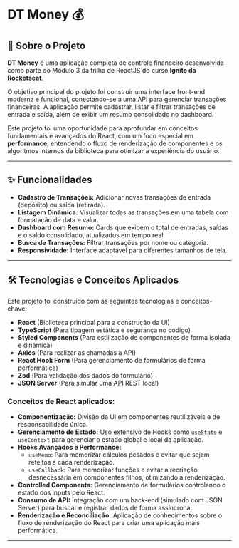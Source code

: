 # DT Money 💰

## 📖 Sobre o Projeto

**DT Money** é uma aplicação completa de controle financeiro desenvolvida como parte do Módulo 3 da trilha de ReactJS do curso **Ignite da Rocketseat**.

O objetivo principal do projeto foi construir uma interface front-end moderna e funcional, conectando-se a uma API para gerenciar transações financeiras. A aplicação permite cadastrar, listar e filtrar transações de entrada e saída, além de exibir um resumo consolidado no dashboard.

Este projeto foi uma oportunidade para aprofundar em conceitos fundamentais e avançados do React, com um foco especial em **performance**, entendendo o fluxo de renderização de componentes e os algoritmos internos da biblioteca para otimizar a experiência do usuário.

---

## ✨ Funcionalidades

-   **Cadastro de Transações:** Adicionar novas transações de entrada (depósito) ou saída (retirada).
-   **Listagem Dinâmica:** Visualizar todas as transações em uma tabela com formatação de data e valor.
-   **Dashboard com Resumo:** Cards que exibem o total de entradas, saídas e o saldo consolidado, atualizados em tempo real.
-   **Busca de Transações:** Filtrar transações por nome ou categoria.
-   **Responsividade:** Interface adaptável para diferentes tamanhos de tela.

---

## 🛠️ Tecnologias e Conceitos Aplicados

Este projeto foi construído com as seguintes tecnologias e conceitos-chave:

-   **React** (Biblioteca principal para a construção da UI)
-   **TypeScript** (Para tipagem estática e segurança no código)
-   **Styled Components** (Para estilização de componentes de forma isolada e dinâmica)
-   **Axios** (Para realizar as chamadas à API)
-   **React Hook Form** (Para gerenciamento de formulários de forma performática)
-   **Zod** (Para validação dos dados do formulário)
-   **JSON Server** (Para simular uma API REST local)

### Conceitos de React aplicados:

-   **Componentização:** Divisão da UI em componentes reutilizáveis e de responsabilidade única.
-   **Gerenciamento de Estado:** Uso extensivo de Hooks como `useState` e `useContext` para gerenciar o estado global e local da aplicação.
-   **Hooks Avançados e Performance:**
    -   `useMemo`: Para memorizar cálculos pesados e evitar que sejam refeitos a cada renderização.
    -   `useCallback`: Para memorizar funções e evitar a recriação desnecessária em componentes filhos, otimizando a renderização.
-   **Controlled Components:** Gerenciamento de formulários controlando o estado dos inputs pelo React.
-   **Consumo de API:** Integração com um back-end (simulado com JSON Server) para buscar e registrar dados de forma assíncrona.
-   **Renderização e Reconciliação:** Aplicação de conhecimentos sobre o fluxo de renderização do React para criar uma aplicação mais performática.

---
